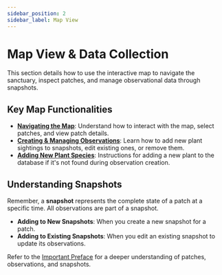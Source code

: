 ```yaml
---
sidebar_position: 2
sidebar_label: Map View
---
```


# Map View & Data Collection

This section details how to use the interactive map to navigate the sanctuary, inspect patches, and manage observational data through snapshots.

## Key Map Functionalities

- **[Navigating the Map](./map-navigation.md)**: Understand how to interact with the map, select patches, and view patch details.
- **[Creating & Managing Observations](./create-edit-delete-observations.md)**: Learn how to add new plant sightings to snapshots, edit existing ones, or remove them.
- **[Adding New Plant Species](./create-new-plant.md)**: Instructions for adding a new plant to the database if it's not found during observation creation.

## Understanding Snapshots

Remember, a **snapshot** represents the complete state of a patch at a specific time. All observations are part of a snapshot.

- **Adding to New Snapshots**: When you create a new snapshot for a patch.
- **Adding to Existing Snapshots**: When you edit an existing snapshot to update its observations.

Refer to the [Important Preface](../../important-preface) for a deeper understanding of patches, observations, and snapshots. 